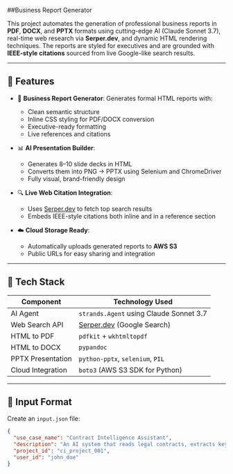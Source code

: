 ##Business Report Generator

This project automates the generation of professional business reports in **PDF**, **DOCX**, and **PPTX** formats using cutting-edge AI (Claude Sonnet 3.7), real-time web research via **Serper.dev**, and dynamic HTML rendering techniques. The reports are styled for executives and are grounded with **IEEE-style citations** sourced from live Google-like search results.

---

## 🚀 Features

- 🎯 **Business Report Generator**: Generates formal HTML reports with:
  - Clean semantic structure
  - Inline CSS styling for PDF/DOCX conversion
  - Executive-ready formatting
  - Live references and citations

- 📊 **AI Presentation Builder**:
  - Generates 8–10 slide decks in HTML
  - Converts them into PNG → PPTX using Selenium and ChromeDriver
  - Fully visual, brand-friendly design

- 🔍 **Live Web Citation Integration**:
  - Uses [Serper.dev](https://serper.dev) to fetch top search results
  - Embeds IEEE-style citations both inline and in a reference section

- ☁️ **Cloud Storage Ready**:
  - Automatically uploads generated reports to **AWS S3**
  - Public URLs for easy sharing and integration

---

## 🧩 Tech Stack

| Component           | Technology Used                                 |
|---------------------|--------------------------------------------------|
| AI Agent            | `strands.Agent` using Claude Sonnet 3.7         |
| Web Search API      | [Serper.dev](https://serper.dev) (Google Search)|
| HTML to PDF         | `pdfkit` + `wkhtmltopdf`                        |
| HTML to DOCX        | `pypandoc`                                      |
| PPTX Presentation   | `python-pptx`, `selenium`, `PIL`                |
| Cloud Integration   | `boto3` (AWS S3 SDK for Python)                 |

---

## 📂 Input Format

Create an `input.json` file:

```json
{
  "use_case_name": "Contract Intelligence Assistant",
  "description": "An AI system that reads legal contracts, extracts key clauses, summarizes terms, and recommends actions.",
  "project_id": "ci_project_001",
  "user_id": "john_doe"
}
